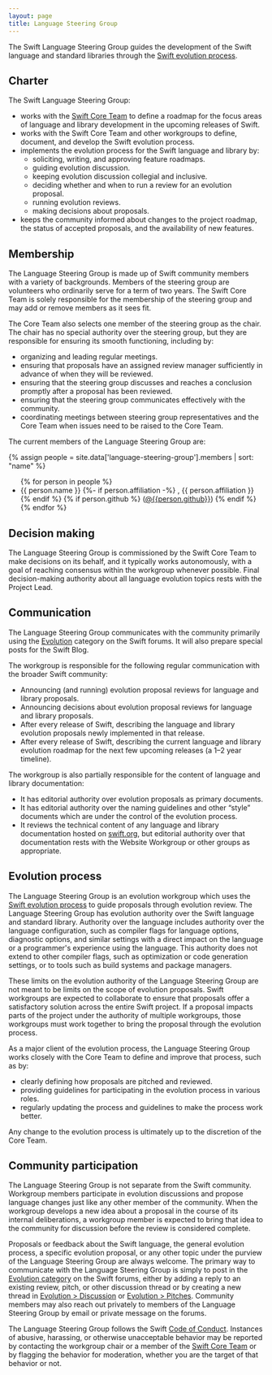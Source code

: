 ```yaml
---
layout: page
title: Language Steering Group
---
```


The Swift Language Steering Group guides the development of the Swift language and standard libraries through the [Swift evolution process](https://github.com/swiftlang/swift-evolution/blob/main/process.md).

## Charter

The Swift Language Steering Group:
* works with the [Swift Core Team](/community/#community-structure) to define a roadmap for the focus areas of language and library development in the upcoming releases of Swift.
* works with the Swift Core Team and other workgroups to define, document, and develop the Swift evolution process.
* implements the evolution process for the Swift language and library by:
  * soliciting, writing, and approving feature roadmaps.
  * guiding evolution discussion.
  * keeping evolution discussion collegial and inclusive.
  * deciding whether and when to run a review for an evolution proposal.
  * running evolution reviews.
  * making decisions about proposals.
* keeps the community informed about changes to the project roadmap, the status of accepted proposals, and the availability of new features.

## Membership

The Language Steering Group is made up of Swift community members with a variety of backgrounds. Members of the steering group are volunteers who ordinarily serve for a term of two years. The Swift Core Team is solely responsible for the membership of the steering group and may add or remove members as it sees fit.

The Core Team also selects one member of the steering group as the chair. The chair has no special authority over the steering group, but they are responsible for ensuring its smooth functioning, including by:

* organizing and leading regular meetings.
* ensuring that proposals have an assigned review manager sufficiently in advance of when they will be reviewed.
* ensuring that the steering group discusses and reaches a conclusion promptly after a proposal has been reviewed.
* ensuring that the steering group communicates effectively with the community.
* coordinating meetings between steering group representatives and the Core Team when issues need to be raised to the Core Team.

The current members of the Language Steering Group are:

{% assign people = site.data['language-steering-group'].members | sort: "name" %}
<ul>
{% for person in people %}
<li>{{ person.name }}
{%- if person.affiliation -%}
  , {{ person.affiliation }}
{% endif %}
{% if person.github %}
  (<a href="https://github.com/{{person.github}}">@{{person.github}}</a>)
{% endif %}
</li>
{% endfor %}
</ul>

## Decision making

The Language Steering Group is commissioned by the Swift Core Team to make decisions on its behalf, and it typically works autonomously, with a goal of reaching consensus within the workgroup whenever possible. Final decision-making authority about all language evolution topics rests with the Project Lead.

## Communication

The Language Steering Group communicates with the community primarily using the [Evolution](https://forums.swift.org/c/evolution) category on the Swift forums. It will also prepare special posts for the Swift Blog.

The workgroup is responsible for the following regular communication with the broader Swift community:

* Announcing (and running) evolution proposal reviews for language and library proposals.
* Announcing decisions about evolution proposal reviews for language and library proposals.
* After every release of Swift, describing the language and library evolution proposals newly implemented in that release.
* After every release of Swift, describing the current language and library evolution roadmap for the next few upcoming releases (a 1–2 year timeline).

The workgroup is also partially responsible for the content of language and library documentation:

* It has editorial authority over evolution proposals as primary documents.
* It has editorial authority over the naming guidelines and other “style” documents which are under the control of the evolution process.
* It reviews the technical content of any language and library documentation hosted on [swift.org](http://swift.org/), but editorial authority over that documentation rests with the Website Workgroup or other groups as appropriate.

## Evolution process

The Language Steering Group is an evolution workgroup which uses the [Swift evolution process](https://github.com/swiftlang/swift-evolution/blob/main/process.md) to guide proposals through evolution review. The Language Steering Group has evolution authority over the Swift language and standard library. Authority over the language includes authority over the language configuration, such as compiler flags for language options, diagnostic options, and similar settings with a direct impact on the language or a programmer's experience using the language. This authority does not extend to other compiler flags, such as optimization or code generation settings, or to tools such as build systems and package managers.

These limits on the evolution authority of the Language Steering Group are not meant to be limits on the scope of evolution proposals. Swift workgroups are expected to collaborate to ensure that proposals offer a satisfactory solution across the entire Swift project. If a proposal impacts parts of the project under the authority of multiple workgroups, those workgroups must work together to bring the proposal through the evolution process.

As a major client of the evolution process, the Language Steering Group works closely with the Core Team to define and improve that process, such as by:

* clearly defining how proposals are pitched and reviewed.
* providing guidelines for participating in the evolution process in various roles.
* regularly updating the process and guidelines to make the process work better.

Any change to the evolution process is ultimately up to the discretion of the Core Team.

## Community participation

The Language Steering Group is not separate from the Swift community. Workgroup members participate in evolution discussions and propose language changes just like any other member of the community. When the workgroup develops a new idea about a proposal in the course of its internal deliberations, a workgroup member is expected to bring that idea to the community for discussion before the review is considered complete.

Proposals or feedback about the Swift language, the general evolution process, a specific evolution proposal, or any other topic under the purview of the Language Steering Group are always welcome. The primary way to communicate with the Language Steering Group is simply to post in the [Evolution category](https://forums.swift.org/c/evolution/) on the Swift forums, either by adding a reply to an existing review, pitch, or other discussion thread or by creating a new thread in [Evolution > Discussion](https://forums.swift.org/c/evolution/discuss) or [Evolution > Pitches](https://forums.swift.org/c/evolution/pitches). Community members may also reach out privately to members of the Language Steering Group by email or private message on the forums.

The Language Steering Group follows the Swift [Code of Conduct](/code-of-conduct/). Instances of abusive, harassing, or otherwise unacceptable behavior may be reported by contacting the workgroup chair or a member of the [Swift Core Team](/community/#community-structure) or by flagging the behavior for moderation, whether you are the target of that behavior or not.
